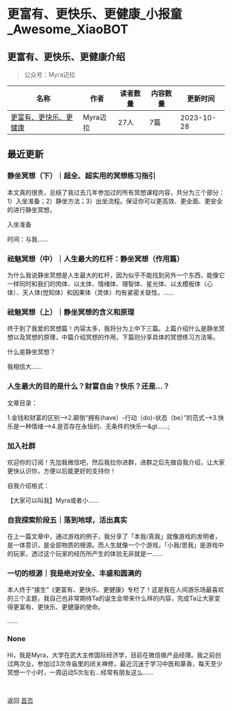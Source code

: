 # 更富有、更快乐、更健康_小报童_Awesome_XiaoBOT

## 更富有、更快乐、更健康介绍
> 公众号：Myra迈拉  
  


|名称|作者|读者数量|内容数量|更新时间|
|---|---|---|---|---|
|[更富有、更快乐、更健康](https://xiaobot.net/p/richerhappier?refer=0b133df9-27dc-423b-8101-639049001c13)|Myra迈拉|27人|7篇|2023-10-28|

## 最近更新
### 静坐冥想（下）｜超全、超实用的冥想练习指引

本文真的很贵，总结了我过去几年参加过的所有冥想课程内容，共分为三个部分：1）入坐准备；2）静坐方法；3）出坐流程。保证你可以更高效、更全面、更安全的进行静坐冥想，

入坐准备

时间：与我......

### 祛魅冥想（中）｜人生最大的杠杆：静坐冥想（作用篇）

为什么我说静坐冥想是人生最大的杠杆，因为似乎不能找到另外一个东西，能像它一样同时和我们的肉体、以太体、情绪体、理智体、星光体、以太模板体（心体）、天人体(觉知体）和因果体（灵体）均有紧密关联性。......

### 祛魅冥想（上）｜静坐冥想的含义和原理

终于到了我爱的冥想篇！内容太多，我将分为上中下三篇。上篇介绍什么是静坐冥想以及冥想的原理，中篇介绍冥想的作用，下篇则分享具体的冥想练习方法等。

什么是静坐冥想？

我相信大......

### 人生最大的目的是什么？财富自由？快乐？还是…？

文章目录：

1.金钱和财富的区别—>2.颠倒“拥有(have）-行动（do)-状态（be）”的范式—>3.快乐是一种情绪—>4.是否存在永恒的、无条件的快乐—&gt......;

### 加入社群

欢迎你的订阅！先加我微信吧，然后我拉你进群，进群之后先做自我介绍，让大家更快认识你，方便以后能更好的支持你！

自我介绍格式：

【大家可以叫我】Myra或者小......

### 自我探索阶段五｜落到地球，活出真实

在上一篇文章中，通过游戏的例子，我分享了「本我/真我」就像游戏的发明者，是一体意识，是全部物质的根源。而人生就像一个个游戏，「小我/思我」是游戏中的玩家，透过这个玩家的经历所产生的体验无非就是一......

### 一切的根源｜我是绝对安全、丰盛和圆满的

本人终于“接生”《更富有、更快乐、更健康》专栏了！这是我在人间游乐场最喜欢的三个主题，我自己也非常期待Ta的诞生会带来什么样的内容，完成Ta让大家变得更富有、更快乐、更健康的使命。

......

### None

Hi，我是Myra，大学在武大主修国际经济学，目前在微信做产品经理。我之前创过两次业，参加过3次寺庙里的闭关禅修，最近沉迷于学习中医和篆香，每天至少冥想一个小时，一周运动5次左右…经常有朋友这么......


<a href="https://github.com/Reno9527/awesome-xiaobot" style="color: white; text-decoration: none;">awesome-xiaobot</a>

返回 [首页](../README.md)
